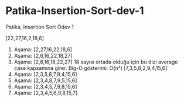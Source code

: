# Patika-Insertion-Sort-dev-1
Patika, Insertion Sort Ödev 1

[22,27,16,2,18,6] 
1.	Aşama: [2,27,16,22,18,6]
2.	Aşama: [2,6,16,22,18,27]
3.	Aşama: [2,6,16,18,22,27]
18 sayısı ortada olduğu için bu dizi average case kapsamına girer. 
Big-O gösterimi: O(n²)
[7,3,5,8,2,9,4,15,6]
1.	Aşama: [2,3,5,8,7,9,4,15,6]
2.	Aşama: [2,3,4,8,7,9,5,15,6]
3.	Aşama: [2,3,4,5,7,9,8,15,6]
4.	Aşama: [2,3,4,5,6,9,8,15,7]
